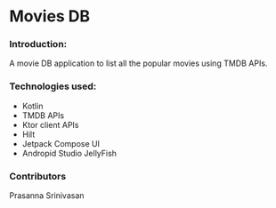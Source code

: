 # Movies DB

### Introduction:
A movie DB application to list all the popular movies using TMDB APIs.

### Technologies used:
- Kotlin
- TMDB APIs
- Ktor client APIs
- Hilt
- Jetpack Compose UI
- Andropid Studio JellyFish

### Contributors
Prasanna Srinivasan